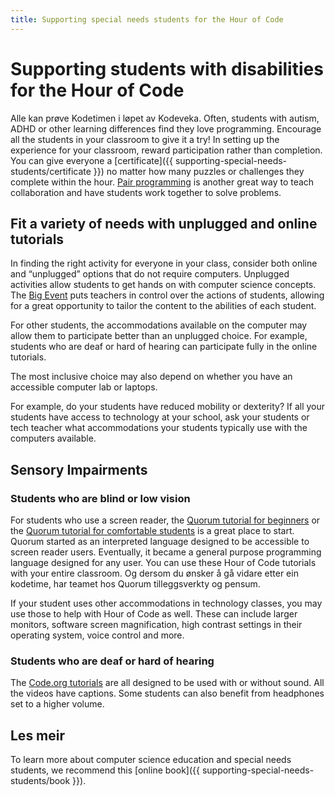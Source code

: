 ```yaml
---
title: Supporting special needs students for the Hour of Code
---
```


# Supporting students with disabilities for the Hour of Code

Alle kan prøve Kodetimen i løpet av Kodeveka. Often, students with autism, ADHD or other learning differences find they love programming. Encourage all the students in your classroom to give it a try! In setting up the experience for your classroom, reward participation rather than completion. You can give everyone a [certificate]({{ supporting-special-needs-students/certificate }}) no matter how many puzzles or challenges they complete within the hour. [Pair programming](https://www.youtube.com/watch?v=vgkahOzFH2Q) is another great way to teach collaboration and have students work together to solve problems.

## Fit a variety of needs with unplugged and online tutorials

In finding the right activity for everyone in your class, consider both online and “unplugged” options that do not require computers. Unplugged activities allow students to get hands on with computer science concepts. The [Big Event](https://studio.code.org/s/course1/stage/15/puzzle/1) puts teachers in control over the actions of students, allowing for a great opportunity to tailor the content to the abilities of each student.

For other students, the accommodations available on the computer may allow them to participate better than an unplugged choice. For example, students who are deaf or hard of hearing can participate fully in the online tutorials.

The most inclusive choice may also depend on whether you have an accessible computer lab or laptops.

For example, do your students have reduced mobility or dexterity? If all your students have access to technology at your school, ask your students or tech teacher what accommodations your students typically use with the computers available.

## Sensory Impairments

### Students who are blind or low vision

For students who use a screen reader, the [Quorum tutorial for beginners](https://quorumlanguage.com/hourofcode/astro1.html) or the [Quorum tutorial for comfortable students](https://quorumlanguage.com/hourofcode/part1.html) is a great place to start. Quorum started as an interpreted language designed to be accessible to screen reader users. Eventually, it became a general purpose programming language designed for any user. You can use these Hour of Code tutorials with your entire classroom. Og dersom du ønsker å gå vidare etter ein kodetime, har teamet hos Quorum tilleggsverkty og pensum.

If your student uses other accommodations in technology classes, you may use those to help with Hour of Code as well. These can include larger monitors, software screen magnification, high contrast settings in their operating system, voice control and more.

### Students who are deaf or hard of hearing

The [Code.org tutorials](https://studio.code.org/) are all designed to be used with or without sound. All the videos have captions. Some students can also benefit from headphones set to a higher volume.

## Les meir

To learn more about computer science education and special needs students, we recommend this [online book]({{ supporting-special-needs-students/book }}).